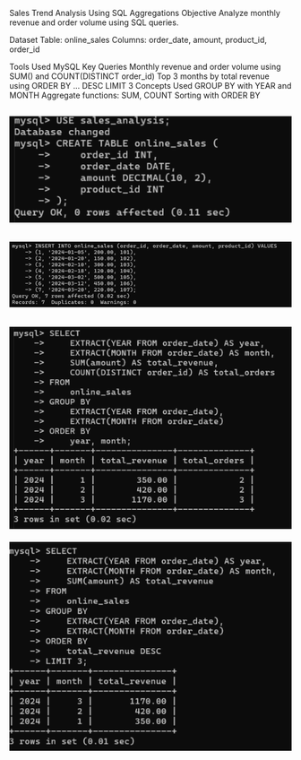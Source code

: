Sales Trend Analysis Using SQL Aggregations
Objective
Analyze monthly revenue and order volume using SQL queries.

Dataset
Table: online_sales
Columns: order_date, amount, product_id, order_id

Tools Used
MySQL
Key Queries
Monthly revenue and order volume using SUM() and COUNT(DISTINCT order_id)
Top 3 months by total revenue using ORDER BY ... DESC LIMIT 3
Concepts Used
GROUP BY with YEAR and MONTH
Aggregate functions: SUM, COUNT
Sorting with ORDER BY

![](https://github.com/kakarot7072/Data_Analyst_Intern/blob/main/Task-06/screenshots/ss1.png)
---
![](https://github.com/kakarot7072/Data_Analyst_Intern/blob/main/Task-06/screenshots/ss2.png)
---
![](https://github.com/kakarot7072/Data_Analyst_Intern/blob/main/Task-06/screenshots/ss3.png)
---
![](https://github.com/kakarot7072/Data_Analyst_Intern/blob/main/Task-06/screenshots/ss4.png)
